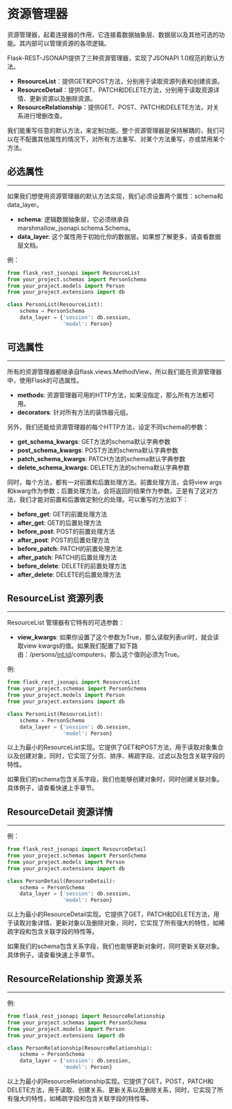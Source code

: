 # 资源管理器

资源管理器，起着连接器的作用，它连接着数据抽象层、数据层以及其他可选的功能。其内部可以管理资源的各项逻辑。

Flask-REST-JSONAPI提供了三种资源管理器，实现了JSONAPI 1.0规范的默认方法。

- **ResourceList**：提供GET和POST方法，分别用于读取资源列表和创建资源。
- **ResourceDetail**：提供GET、PATCH和DELETE方法，分别用于读取资源详情、更新资源以及删除资源。
- **ResourceRelationship**：提供GET、POST、PATCH和DELETE方法，对关系进行增删改查。

我们能重写任意的默认方法，来定制功能。整个资源管理器是保持解耦的，我们可以在不配置其他属性的情况下，对所有方法重写、对某个方法重写，亦或禁用某个方法。



## 必选属性

---

如果我们想使用资源管理器的默认方法实现，我们必须设置两个属性：schema和data_layer。

- **schema**: 逻辑数据抽象层，它必须继承自marshmallow_jsonapi.schema.Schema。
- **data_layer**: 这个属性用于初始化你的数据层。如果想了解更多，请查看数据层文档。

例：

```python
from flask_rest_jsonapi import ResourceList
from your_project.schemas import PersonSchema
from your_project.models import Person
from your_project.extensions import db

class PersonList(ResourceList):
    schema = PersonSchema
    data_layer = {'session': db.session,
                  'model': Person}
```



## 可选属性

---

所有的资源管理器都继承自flask.views.MethodView，所以我们能在资源管理器中，使用Flask的可选属性。

- **methods**: 资源管理器可用的HTTP方法，如果没指定，那么所有方法都可用。
- **decorators**: 针对所有方法的装饰器元组。

另外，我们还能给资源管理器的每个HTTP方法，设定不同schema的参数：

- **get_schema_kwargs**: GET方法的schema默认字典参数
- **post_schema_kwargs**: POST方法的schema默认字典参数
- **patch_schema_kwargs**: PATCH方法的schema默认字典参数
- **delete_schema_kwargs**: DELETE方法的schema默认字典参数

同时，每个方法，都有一对前置和后置处理方法。前置处理方法，会将view args和kwarg作为参数；后置处理方法，会将返回的结果作为参数。正是有了这对方法，我们才能对前置和后置做定制化的处理。可以重写的方法如下：

- **before_get**: GET的前置处理方法
- **after_get**: GET的后置处理方法
- **before_post**: POST的前置处理方法
- **after_post**: POST的后置处理方法
- **before_patch**: PATCH的前置处理方法
- **after_patch**: PATCH的后置处理方法
- **before_delete**: DELETE的前置处理方法
- **after_delete**: DELETE的后置处理方法



## ResourceList 资源列表

---

ResourceList 管理器有它特有的可选参数：

- **view_kwargs**: 如果你设置了这个参数为True，那么读取列表url时，就会读取view kwargs的值。如果我们配置了如下路由：/persons/<int:id>/computers，那么这个值则必须为True。

例:

```python
from flask_rest_jsonapi import ResourceList
from your_project.schemas import PersonSchema
from your_project.models import Person
from your_project.extensions import db

class PersonList(ResourceList):
    schema = PersonSchema
    data_layer = {'session': db.session,
                  'model': Person}
```

以上为最小的ResourceList实现。它提供了GET和POST方法，用于读取对象集合以及创建对象，同时，它实现了分页、排序、稀疏字段、过滤以及包含关联字段的特性。

如果我们的schema包含关系字段，我们也能够创建对象时，同时创建关联对象。具体例子，请查看快速上手章节。



## ResourceDetail 资源详情

---

例：

```python
from flask_rest_jsonapi import ResourceDetail
from your_project.schemas import PersonSchema
from your_project.models import Person
from your_project.extensions import db

class PersonDetail(ResourceDetail):
    schema = PersonSchema
    data_layer = {'session': db.session,
                  'model': Person}
```

以上为最小的ResourceDetail实现。它提供了GET，PATCH和DELETE方法，用于读取对象详情、更新对象以及删除对象，同时，它实现了所有强大的特性，如稀疏字段和包含关联字段的特性等。

如果我们的schema包含关系字段，我们也能够更新对象时，同时更新关联对象。具体例子，请查看快速上手章节。



## ResourceRelationship 资源关系

---

例:

``` python
from flask_rest_jsonapi import ResourceRelationship
from your_project.schemas import PersonSchema
from your_project.models import Person
from your_project.extensions import db

class PersonRelationship(ResourceRelationship):
    schema = PersonSchema
    data_layer = {'session': db.session,
                  'model': Person}
```

以上为最小的ResourceRelationship实现。它提供了GET，POST，PATCH和DELETE方法，用于读取、创建关系、更新关系以及删除关系，同时，它实现了所有强大的特性，如稀疏字段和包含关联字段的特性等。